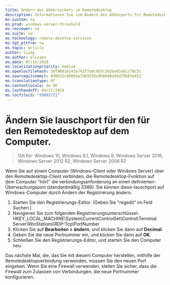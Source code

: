 ```yaml
---
title: Ändern des Abhörsockets im Remotedesktop
description: Informationen Sie zum Ändern des Abhörports für Remotedesktop-Client.
ms.custom: na
ms.prod: windows-server-threshold
ms.reviewer: na
ms.suite: na
ms.technology: remote-desktop-services
ms.tgt_pltfrm: na
ms.topic: article
author: lizap
ms.author: elizapo
ms.date: 07/19/2018
ms.localizationpriority: medium
ms.openlocfilehash: 5bf90010143e742f7a0c9b5c262be01e6ccf8c5c
ms.sourcegitcommit: 0d0b32c8986ba7db9536e0b8648d4ddf9b03e452
ms.translationtype: HT
ms.contentlocale: de-DE
ms.lasthandoff: 04/17/2019
ms.locfileid: "59882721"
---
```

# <a name="change-the-listening-port-for-remote-desktop-on-your-computer"></a>Ändern Sie lauschport für den für den Remotedesktop auf dem Computer.

>Gilt für: Windows 10, Windows 8.1, Windows 8, Windows Server 2016, Windows Server 2012 R2, Windows Server 2008 R2

Wenn Sie auf einem Computer (Windows-Client oder Windows Server) über den Remotedesktop-Client verbinden, die Remotedesktop-Funktion auf dem Computer "hört" die verbindungsanforderung an einen definierten-Überwachungsport (standardmäßig 3389). Sie können diese-lauschport auf Windows-Computer durch Ändern der Registrierung ändern.

1. Starten Sie den Registrierungs-Editor. (Geben Sie "regedit" im Feld Suchen.)
2. Navigieren Sie zum folgenden Registrierungsunterschlüssel: HKEY_LOCAL_MACHINE\System\CurrentControlSet\Control\Terminal Server\WinStations\RDP-Tcp\PortNumber
3. Klicken Sie auf **Bearbeiten > ändern**, und klicken Sie dann auf **Decimal**.
4. Geben Sie die neue Portnummer ein, und klicken Sie dann auf **OK**. 
5. Schließen Sie den Registrierungs-Editor, und starten Sie den Computer neu.

Das nächste Mal, die, das Sie mit diesem Computer herstellen, mithilfe der Remotedesktopverbindung verwenden, müssen Sie den neuen Port eingeben. Wenn Sie eine Firewall verwenden, stellen Sie sicher, dass die Firewall zum Zulassen von Verbindungen, die neue Portnummer konfigurieren.
